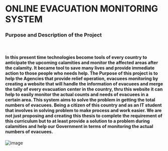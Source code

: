 <h1>ONLINE EVACUATION MONITORING SYSTEM</h1>



<h3>Purpose and Description of the Project</h3>
<br>
<h4>
In this present time technologies become tools of every country to anticipate the upcoming calamities and monitor the affected areas after the calamity. It became tool to save many lives and provide immediate action to those people who needs help. The Purpose of this project is to help the Agencies that provide relief operation, evacuees monitoring by creating a website that will handle the information of evacuees and merge the tally of every evacuation center in the country, thru this website it can help to easily monitor the actual counts and needs of evacuees in a certain area. This system aims to solve the problem in getting the total numbers of evacuees. 
	Being a citizen of this country and as an IT student that involves in solving problem to make process and work easier. We are not just proposing and creating this thesis to complete the requirement of this curriculum but to at least provide a solution to a problem during calamities and help our Government in terms of monitoring the actual numbers of evacuees.
</h4>
	
![image](https://user-images.githubusercontent.com/41980624/149607521-60679f20-0b1a-4bf5-8a07-60d52b2f5d5c.png)
